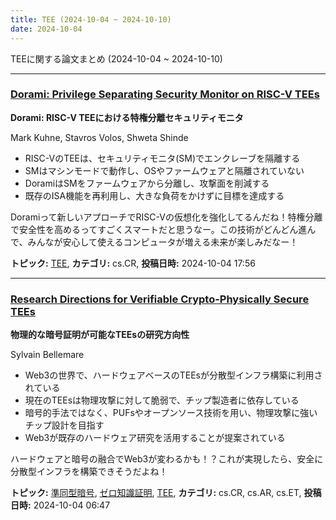 ```yaml
---
title: TEE (2024-10-04 ~ 2024-10-10)
date: 2024-10-04
---
```


TEEに関する論文まとめ (2024-10-04 ~ 2024-10-10)


- - -

### [Dorami: Privilege Separating Security Monitor on RISC-V TEEs](http://arxiv.org/abs/2410.03653)

**Dorami: RISC-V TEEにおける特権分離セキュリティモニタ**

Mark Kuhne, Stavros Volos, Shweta Shinde

- RISC-VのTEEは、セキュリティモニタ(SM)でエンクレーブを隔離する
- SMはマシンモードで動作し、OSやファームウェアと隔離されていない
- DoramiはSMをファームウェアから分離し、攻撃面を削減する
- 既存のISA機能を再利用し、大きな負荷をかけずに目標を達成する

Doramiって新しいアプローチでRISC-Vの仮想化を強化してるんだね！特権分離で安全性を高めるってすごくスマートだと思うなー。この技術がどんどん進んで、みんなが安心して使えるコンピュータが増える未来が楽しみだなー！



**トピック:** [TEE](../../tee), **カテゴリ:** cs.CR, **投稿日時:** 2024-10-04 17:56


- - -

### [Research Directions for Verifiable Crypto-Physically Secure TEEs](http://arxiv.org/abs/2410.03183)

**物理的な暗号証明が可能なTEEsの研究方向性**

Sylvain Bellemare

- Web3の世界で、ハードウェアベースのTEEsが分散型インフラ構築に利用されている
- 現在のTEEsは物理攻撃に対して脆弱で、チップ製造者に依存している
- 暗号的手法ではなく、PUFsやオープンソース技術を用い、物理攻撃に強いチップ設計を目指す
- Web3が既存のハードウェア研究を活用することが提案されている

ハードウェアと暗号の融合でWeb3が変わるかも！？これが実現したら、安全に分散型インフラを構築できそうだよね！



**トピック:** [準同型暗号](../../he), [ゼロ知識証明](../../zkp), [TEE](../../tee), **カテゴリ:** cs.CR, cs.AR, cs.ET, **投稿日時:** 2024-10-04 06:47
